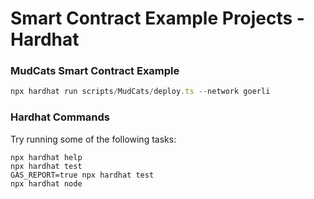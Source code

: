 # Smart Contract Example Projects - Hardhat

### MudCats Smart Contract Example
```ts
npx hardhat run scripts/MudCats/deploy.ts --network goerli
```

### Hardhat Commands
Try running some of the following tasks:

```shell
npx hardhat help
npx hardhat test
GAS_REPORT=true npx hardhat test
npx hardhat node
```
